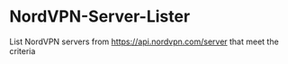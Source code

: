 # NordVPN-Server-Lister
List NordVPN servers from https://api.nordvpn.com/server that meet the criteria
